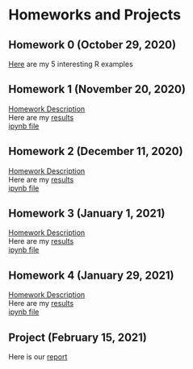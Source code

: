 # Homeworks and Projects

## Homework 0 (October 29, 2020)

[Here](files/example_homework_0.html) are my 5 interesting R examples

## Homework 1 (November 20, 2020)

[Homework Description](files/HW1/IE582_Fall20_Homework1.pdf) \
Here are my [results](files/HW1/582HW1_alltasks.html) \
[ipynb file](files/HW1/582HW1alltasks.ipynb)

## Homework 2 (December 11, 2020)
[Homework Description](files/HW2/IE582_Fall20_Homework2.pdf) \
Here are my [results](files/HW2/582_HW2_Ersoy.html) \
[ipynb file](files/HW2/582_HW2_Ersoy.ipynb)

## Homework 3 (January 1, 2021)
[Homework Description](files/HW3/IE582_Fall2020_Homework3.pdf) \
Here are my [results](files/HW3/582_HW3_Ersoy.html) \
[ipynb file](files/HW3/582_HW3_Ersoy.ipynb)

## Homework 4 (January 29, 2021)
[Homework Description](files/HW4/IE582_Fall2020_Homework4.pdf) \
Here are my [results](files/HW4/582_HW4_Ersoy.html) \
[ipynb file](files/HW4/582_HW4_Ersoy.ipynb)

## Project (February 15, 2021)  
Here is our [report](files/IE582_ProjectReport.html)
